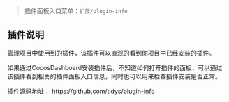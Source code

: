 > 插件面板入口菜单：`扩展/plugin-info`
## 插件说明
管理项目中使用到的插件，该插件可以直观的看到你项目中已经安装的插件。

如果通过CocosDashboard安装插件后，不知道如何打开插件的面板，可以通过该插件看到相关的插件面板入口信息，同时也可以用来检查插件安装是否正常。


插件源码地址： https://github.com/tidys/plugin-info